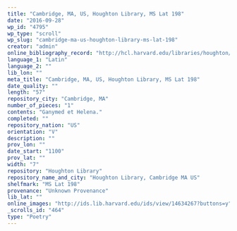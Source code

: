 ```yaml
---
title: "Cambridge, MA, US, Houghton Library, MS Lat 198"
date: "2016-09-28"
wp_id: "4795"
wp_type: "scroll"
wp_slug: "cambridge-ma-us-houghton-library-ms-lat-198"
creator: "admin"
online_bibliography_record: "http://hcl.harvard.edu/libraries/houghton/collections/early_manuscripts/bibliographies/Lat/Lat198.html"
language_1: "Latin"
language_2: ""
lib_lon: ""
meta_title: "Cambridge, MA, US, Houghton Library, MS Lat 198"
date_quality: ""
length: "57"
repository_city: "Cambridge, MA"
number_of_pieces: "1"
contents: "Ganymed et Helena."
completed: ""
repository_nation: "US"
orientation: "V"
description: ""
prov_lon: ""
date_start: "1100"
prov_lat: ""
width: "7"
repository: "Houghton Library"
repository_name_and_city: "Houghton Library, Cambridge MA US"
shelfmark: "MS Lat 198"
provenance: "Unknown Provenance"
lib_lat: ""
online_images: "http://ids.lib.harvard.edu/ids/view/14634267?buttons=y"
_scrolls_id: "464"
type: "Poetry"
---
```



